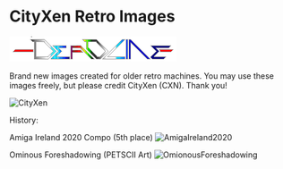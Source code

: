 # CityXen Retro Images

![Deadline](https://github.com/cityxen/images/raw/master/images/deadline97.png)

Brand new images created for older retro machines. You may use these images freely, but please credit CityXen (CXN). Thank you!

![CityXen](https://github.com/cityxen/imagess/raw/master/images/cityxen3.png)

History:

Amiga Ireland 2020 Compo (5th place)
![AmigaIreland2020](https://github.com/cityxen/imagess/raw/master/AmigaIreland-2020/CityXen-YinYang-2020-3-AmigaIreland-Compo.png)

Ominous Foreshadowing (PETSCII Art)
![OmionousForeshadowing](https://github.com/cityxen/imagess/raw/master/Commodore64-PETSCII/ominousforeshadowing1.png)


